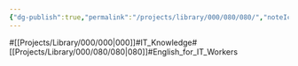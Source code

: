 ```yaml
---
{"dg-publish":true,"permalink":"/projects/library/000/080/080/","noteIcon":"0","created":"2024-02-23T18:11:06.899+09:00","updated":"2024-02-26T21:34:46.464+09:00"}
---
```


#[[Projects/Library/000/000\|000]]#IT_Knowledge#[[Projects/Library/000/080/080\|080]]#English_for_IT_Workers



